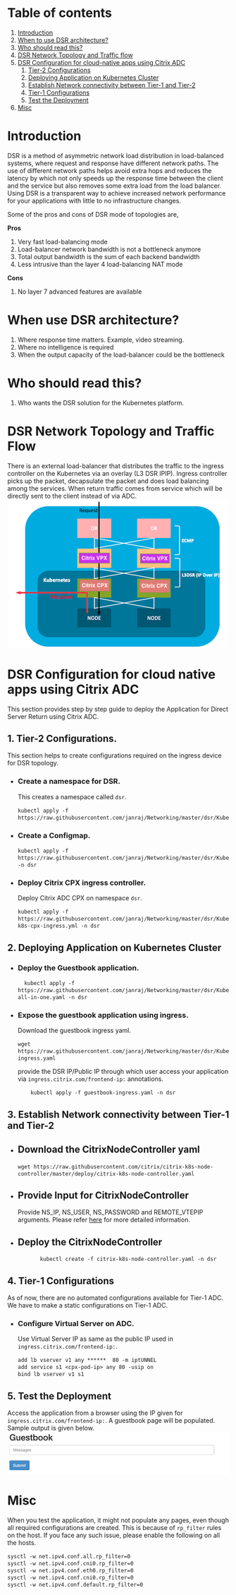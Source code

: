 # Table of contents
1. [Introduction](#introduction)
2. [When to use DSR architecture?](#when)
3. [Who should read this?](#who)
4. [DSR Network Topology and Traffic flow](#topology)
5. [DSR Configuration for cloud-native apps using Citrix ADC](#conf)
	1. [Tier-2 Configurations](#ingress)
	2. [Deploying Application on Kubernetes Cluster](#application)
	3. [Establish Network connectivity between Tier-1 and Tier-2](#cnc)
	4. [Tier-1 Configurations](#adc)
	5. [Test the Deployment](#test)
6. [Misc](#misc)

# **Introduction**
DSR is a method  of asymmetric network load distribution in load-balanced systems, where request and response have different network paths.
The use of different network paths helps avoid extra hops and reduces the latency by which not only speeds up the response time between the client and the service but also removes some extra load from the load balancer. Using DSR is a transparent way to achieve increased network performance for your applications with little to no infrastructure changes.

Some of the pros and cons of DSR mode of topologies are,

**Pros**

1. Very fast load-balancing mode
2. Load-balancer network bandwidth is not a bottleneck anymore
3. Total output bandwidth is the sum of each backend bandwidth
4. Less intrusive than the layer 4 load-balancing NAT mode

**Cons**

1. No layer 7 advanced features are available

<a name="when"></a>
# **When use DSR architecture?**

1. Where response time matters. Example, video streaming.
2. Where no intelligence is required
3. When the output capacity of the load-balancer could be the bottleneck

<a name="who"></a>
# **Who should read this?**

1. Who wants the DSR solution for the Kubernetes platform.

<a name="topology"></a>
# **DSR Network Topology and Traffic Flow**

There is an external load-balancer that distributes the traffic to the ingress controller on the Kubernetes via an overlay (L3 DSR IPIP). Ingress controller picks up the packet, decapsulate the packet and does load balancing among the services. When return traffic comes from service which will be directly sent to the client instead of via ADC.
![](./images/DSR_Traffic_FLow.png)

<a name="conf"></a>
# **DSR Configuration for cloud native apps using Citrix ADC**

This section provides step by step guide to deploy the Application for Direct Server Return using Citrix ADC.

<a name="ingress"></a>
## **1. Tier-2 Configurations.**

This section helps to create configurations required on the ingress device for DSR topology.

- ### **Create a namespace  for DSR.**

	This creates a namespace called ```dsr```.

	```
	kubectl apply -f https://raw.githubusercontent.com/janraj/Networking/master/dsr/KubernetesConfig/dsr_namespace.yaml
	```

- ### **Create a Configmap.**

	```
	kubectl apply -f https://raw.githubusercontent.com/janraj/Networking/master/dsr/KubernetesConfig/cpx_config.yaml -n dsr
	```

- ### **Deploy Citrix CPX ingress controller.**

	Deploy Citrix ADC CPX on namespace ```dsr```.
	```
	kubectl apply -f https://raw.githubusercontent.com/janraj/Networking/master/dsr/KubernetesConfig/citrix-k8s-cpx-ingress.yml -n dsr
	```

<a name="application"></a>
## **2. Deploying Application on Kubernetes Cluster**

- ### **Deploy the Guestbook application.**

	```
	  kubectl apply -f https://raw.githubusercontent.com/janraj/Networking/master/dsr/KubernetesConfig/guestbook-all-in-one.yaml -n dsr 
	```
- ### **Expose the guestbook application using ingress.**

	Download the guestbook ingress yaml.
	```
	wget https://raw.githubusercontent.com/janraj/Networking/master/dsr/KubernetesConfig/guestbook-ingress.yaml
	```
	provide the DSR IP/Public IP through which user access your application via ```ingress.citrix.com/frontend-ip:``` annotations.
	```
     	kubectl apply -f guestbook-ingress.yaml -n dsr
	```

<a name="cnc"></a>
## **3. Establish Network connectivity between Tier-1 and Tier-2**

- ## **Download the CitrixNodeController yaml**
	```
	wget https://raw.githubusercontent.com/citrix/citrix-k8s-node-controller/master/deploy/citrix-k8s-node-controller.yaml
	```
- ## **Provide Input for CitrixNodeController**
	Provide NS_IP, NS_USER, NS_PASSWORD and REMOTE_VTEPIP arguments. Please refer [here](https://github.com/citrix/citrix-k8s-node-controller) for more detailed information.
- ## **Deploy the CitrixNodeController**
	```
           kubectl create -f citrix-k8s-node-controller.yaml -n dsr
	```

<a name="adc"></a>
## **4. Tier-1 Configurations**

   As of now, there are no automated configurations available for Tier-1 ADC. We have to make a static configurations on Tier-1 ADC.

- ### Configure Virtual Server on ADC.

	Use Virtual Server IP as same as the public IP used in ```ingress.citrix.com/frontend-ip:```. 

	```
	add lb vserver v1 any ******  80 -m iptUNNEL
	add service s1 <cpx-pod-ip> any 80 -usip on
	bind lb vserver v1 s1
	```

<a name="test"></a>
## **5. Test the Deployment**
Access the application from a browser using the IP given for ```ingress.citrix.com/frontend-ip:```. A guestbook page will be populated. Sample output is given below. 
![](./images/ApplicationOutput.png)

<a name="misc"></a>
# Misc
When you test the application, it might not populate any pages, even though all required configurations are created. This is because of ```rp_filter``` rules on the host. If you face any such issue, please enable the following on all the hosts.
```
sysctl -w net.ipv4.conf.all.rp_filter=0
sysctl -w net.ipv4.conf.cni0.rp_filter=0
sysctl -w net.ipv4.conf.eth0.rp_filter=0
sysctl -w net.ipv4.conf.cni0.rp_filter=0
sysctl -w net.ipv4.conf.default.rp_filter=0
```


